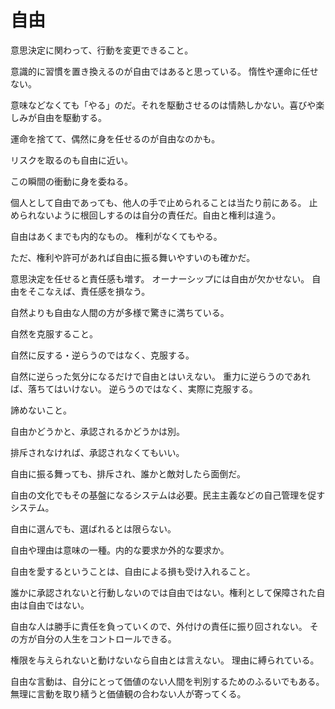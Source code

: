 # 自由

意思決定に関わって、行動を変更できること。

意識的に習慣を置き換えるのが自由ではあると思っている。
惰性や運命に任せない。

意味などなくても「やる」のだ。それを駆動させるのは情熱しかない。喜びや楽しみが自由を駆動する。

運命を捨てて、偶然に身を任せるのが自由なのかも。

リスクを取るのも自由に近い。

この瞬間の衝動に身を委ねる。

個人として自由であっても、他人の手で止められることは当たり前にある。
止められないように根回しするのは自分の責任だ。自由と権利は違う。

自由はあくまでも内的なもの。
権利がなくてもやる。

ただ、権利や許可があれば自由に振る舞いやすいのも確かだ。

意思決定を任せると責任感も増す。
オーナーシップには自由が欠かせない。
自由をそこなえば、責任感を損なう。

自然よりも自由な人間の方が多様で驚きに満ちている。

自然を克服すること。

自然に反する・逆らうのではなく、克服する。

自然に逆らった気分になるだけで自由とはいえない。
重力に逆らうのであれば、落ちてはいけない。
逆らうのではなく、実際に克服する。

諦めないこと。

自由かどうかと、承認されるかどうかは別。

排斥されなければ、承認されなくてもいい。

自由に振る舞っても、排斥され、誰かと敵対したら面倒だ。

自由の文化でもその基盤になるシステムは必要。民主主義などの自己管理を促すシステム。

自由に選んでも、選ばれるとは限らない。

自由や理由は意味の一種。内的な要求か外的な要求か。

自由を愛するということは、自由による損も受け入れること。

誰かに承認されないと行動しないのでは自由ではない。権利として保障された自由は自由ではない。

自由な人は勝手に責任を負っていくので、外付けの責任に振り回されない。
その方が自分の人生をコントロールできる。

権限を与えられないと動けないなら自由とは言えない。
理由に縛られている。

自由な言動は、自分にとって価値のない人間を判別するためのふるいでもある。
無理に言動を取り繕うと価値観の合わない人が寄ってくる。

